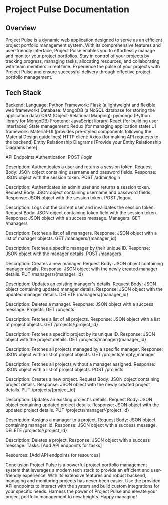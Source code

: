 # Project Pulse Documentation
## Overview
Project Pulse is a dynamic web application designed to serve as an efficient project portfolio management system. With its comprehensive features and user-friendly interface, Project Pulse enables you to effortlessly manage and monitor your project portfolios. Stay in control of your projects by tracking progress, managing tasks, allocating resources, and collaborating with team members in real time. Experience the pulse of your projects with Project Pulse and ensure successful delivery through effective project portfolio management.

## Tech Stack
Backend:
Language: Python
Framework: Flask (a lightweight and flexible web framework)
Database: MongoDB (a NoSQL database for storing the application data)
ORM (Object-Relational Mapping): pymongo (Python library for MongoDB)
Frontend:
JavaScript library: React (for building user interfaces)
State management: Redux (for managing application state)
UI framework: Material-UI (provides pre-styled components following the Material Design guidelines)
HTTP client: Axios (for making API requests to the backend)
Entity Relationship Diagrams
[Provide your Entity Relationship Diagrams here]

API Endpoints
Authentication:
POST /login

Description: Authenticates a user and returns a session token.
Request Body: JSON object containing username and password fields.
Response: JSON object with the session token.
POST /admin/login

Description: Authenticates an admin user and returns a session token.
Request Body: JSON object containing username and password fields.
Response: JSON object with the session token.
POST /logout

Description: Logs out the current user and invalidates the session token.
Request Body: JSON object containing token field with the session token.
Response: JSON object with a success message.
Managers:
GET /managers

Description: Fetches a list of all managers.
Response: JSON object with a list of manager objects.
GET /managers/{manager_id}

Description: Fetches a specific manager by their unique ID.
Response: JSON object with the manager details.
POST /managers

Description: Creates a new manager.
Request Body: JSON object containing manager details.
Response: JSON object with the newly created manager details.
PUT /managers/{manager_id}

Description: Updates an existing manager's details.
Request Body: JSON object containing updated manager details.
Response: JSON object with the updated manager details.
DELETE /managers/{manager_id}

Description: Deletes a manager.
Response: JSON object with a success message.
Projects:
GET /projects

Description: Fetches a list of all projects.
Response: JSON object with a list of project objects.
GET /projects/{project_id}

Description: Fetches a specific project by its unique ID.
Response: JSON object with the project details.
GET /projects/manager/{manager_id}

Description: Fetches all projects managed by a specific manager.
Response: JSON object with a list of project objects.
GET /projects/empty_manager

Description: Fetches all projects without a manager assigned.
Response: JSON object with a list of project objects.
POST /projects

Description: Creates a new project.
Request Body: JSON object containing project details.
Response: JSON object with the newly created project details.
PUT /projects/{project_id}

Description: Updates an existing project's details.
Request Body: JSON object containing updated project details.
Response: JSON object with the updated project details.
PUT /projects/manager/{project_id}

Description: Assigns a manager to a project.
Request Body: JSON object containing manager_id.
Response: JSON object with a success message.
DELETE /projects/{project_id}

Description: Deletes a project.
Response: JSON object with a success message.
Tasks:
[Add API endpoints for tasks]

Resources:
[Add API endpoints for resources]

Conclusion
Project Pulse is a powerful project portfolio management system that leverages a modern tech stack to provide an efficient and user-friendly experience. With its extensive features and robust backend, managing and monitoring projects has never been easier. Use the provided API endpoints to interact with the system and build custom integrations for your specific needs. Harness the power of Project Pulse and elevate your project portfolio management to new heights. Happy managing!
